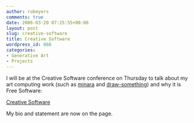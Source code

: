 ```yaml
---
author: robmyers
comments: true
date: 2006-03-20 07:25:55+00:00
layout: post
slug: creative-software
title: Creative Software
wordpress_id: 868
categories:
- Generative Art
- Projects
---
```


I will be at the Creative Software conference on Thursday to talk about my art computing work (such as [minara](http://minara.sourceforge.net/) and [draw-something](http://rob-art.sourceforge.net/)) and why it is Free Software:  
  
[Creative Software](http://www.cybersalon.org/creative_software/)  
  
My bio and statement are now on the page.  


